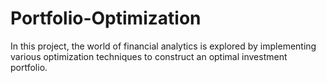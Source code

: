 # Portfolio-Optimization
In this project, the world of financial analytics is explored by implementing various optimization techniques to construct an optimal investment portfolio.
